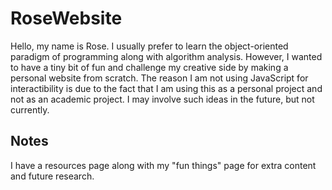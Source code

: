 # RoseWebsite

Hello, my name is Rose. I usually prefer to learn the object-oriented paradigm of programming along with algorithm analysis. However, I wanted to have a tiny bit of fun and challenge my creative side by making a personal website from scratch. The reason I am not using JavaScript for interactibility is due to the fact that I am using this as a personal project and not as an academic project. I may involve such ideas in the future, but not currently. 

## Notes

I have a resources page along with my "fun things" page for extra content and future research. 
